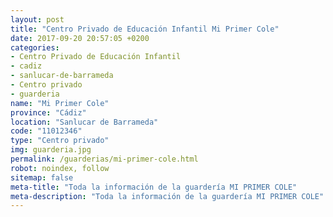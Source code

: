 ```yaml
---
layout: post
title: "Centro Privado de Educación Infantil Mi Primer Cole"
date: 2017-09-20 20:57:05 +0200
categories:
- Centro Privado de Educación Infantil
- cadiz
- sanlucar-de-barrameda
- Centro privado
- guarderia
name: "Mi Primer Cole"
province: "Cádiz"
location: "Sanlucar de Barrameda"
code: "11012346"
type: "Centro privado"
img: guarderia.jpg
permalink: /guarderias/mi-primer-cole.html
robot: noindex, follow
sitemap: false
meta-title: "Toda la información de la guardería MI PRIMER COLE"
meta-description: "Toda la información de la guardería MI PRIMER COLE"
---
```

